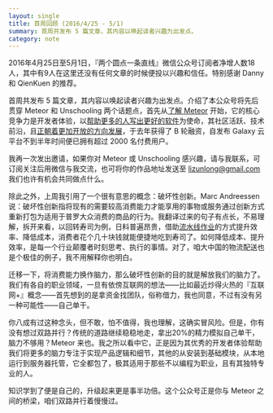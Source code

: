 ```yaml
---
layout: single
title: 首周回顾 (2016/4/25 - 5/1)
summary: 首周共发布 5 篇文章，其内容以唤起读者兴趣为出发点。
category: note
---
```


2016年4月25日至5月1日，『两个圆点一条直线』微信公众号订阅者净增人数18人，其中有9人在这里还没有任何文章的时候便投以兴趣和信任。特别感谢 Danny 和 QienKuen 的推荐。

首周共发布 5 篇文章，其内容以唤起读者兴趣为出发点。介绍了本公众号将先后贯穿 Meteor 和 Unschooling 两个话题点，首先从[了解 Meteor](/note/discovering-meteor.html) 开始，它的核心竞争力是开发者体验，以[帮助更多的人写出更好的软件](/note/the-meteor-mission.html)为使命，其社区活跃、技术前沿，且[正朝着更加开放的方向发展](/note/meteor-1.3.html)，于去年获得了 B 轮融资，自发布 Galaxy 云平台不到半年时间便已拥有超过 2000 名付费用户。

我再一次发出邀请，如果你对 Meteor 或 Unschooling 感兴趣，请与我联系，可订阅关注后用微信与我交流，也可将你的作品地址发送至 lizunlong@gmail.com 我们也许有机会共同做点什么。

除此之外，上周我引用了一个很有意思的概念：破坏性创新。Marc Andreessen 说：破坏性创新指将现有的需要较高消费能力才能享用的事物或服务通过创新方式重新打包为适用于普罗大众消费的商品的行为。我翻译过来的句子有点长，不易理解，拆开来看，以回转寿司为例，日料普遍昂贵，借助[流水线作业](http://www.miaopai.com/show/mF2mBvCISb6FAwQT3zIpUQ__.htm)的方式提升效率、降低成本，消费者花个几十块钱就能便捷地吃到寿司了。如何降低成本、提升效率，是每一个行业颠覆者时刻思考、执行的事情。对了，咱大中国的物流配送也是个极佳的例子，我不用解释你也明白。

迁移一下，将消费能力换作脑力，那么破坏性创新的目的就是解放我们的脑力了。我们有各自的职业领域，一旦有依傍互联网的想法——比如最近炒得火热的『互联网+』概念——首先想到的是拿资金找团队，俗称借力，我也同意，不过有没有另一种可能性——自己单干。

你八成有过这种念头，但不敢，怕不值得，我也理解，这确实冒风险。但是，你有没有想过双路并行？传统的道路继续稳稳地走，拿出20%的精力模拟自己单干，脑力不够用？Meteor 来也。我之所以看中它，正是因为其优秀的开发者体验帮助我们将更多的脑力专注于实现产品逻辑和细节，其他的从安装到基础模块，从本地运行到服务器托管，它全都包了，极其适用于那些不以编程为职业，且有其独特专业的人。

知识学到了便是自己的，升级起来更是事半功倍。这个公众号正是你与 Meteor 之间的桥梁，咱们双路并行着慢慢过。
